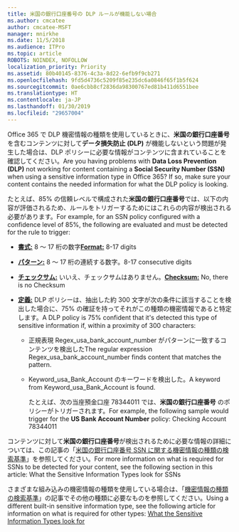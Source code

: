 ```yaml
---
title: 米国の銀行口座番号の DLP ルールが機能しない場合
ms.author: cmcatee
author: cmcatee-MSFT
manager: mnirkhe
ms.date: 11/5/2018
ms.audience: ITPro
ms.topic: article
ROBOTS: NOINDEX, NOFOLLOW
localization_priority: Priority
ms.assetid: 80b40145-8376-4c3a-8d22-6efb9f9cb271
ms.openlocfilehash: 9fd5d4736c5209f85e235dc6a0846f65f1b5f624
ms.sourcegitcommit: 0ae6cbb8cf2836da98300767ed81b411d6551bee
ms.translationtype: HT
ms.contentlocale: ja-JP
ms.lasthandoff: 01/30/2019
ms.locfileid: "29657004"
---
```

<span data-ttu-id="d45b4-p101">Office 365 で DLP 機密情報の種類を使用しているときに、**米国の銀行口座番号**を含むコンテンツに対して**データ損失防止 (DLP)** が機能しないという問題が発生した場合は、DLP ポリシーに必要な情報がコンテンツに含まれていることを確認してください。</span><span class="sxs-lookup"><span data-stu-id="d45b4-p101">Are you having problems with **Data Loss Prevention (DLP)** not working for content containing a **Social Security Number (SSN)** when using a sensitive information type in Office 365? If so, make sure your content contains the needed information for what the DLP policy is looking.</span></span> 
  
<span data-ttu-id="d45b4-104">たとえば、85% の信頼レベルで構成された**米国の銀行口座番号**では、以下の内容が評価されるため、ルールをトリガーするためにはこれらの内容が検出される必要があります。</span><span class="sxs-lookup"><span data-stu-id="d45b4-104">For example, for an SSN policy configured with a confidence level of 85%, the following are evaluated and must be detected for the rule to trigger:</span></span> 
  
- <span data-ttu-id="d45b4-105">**[書式:](https://docs.microsoft.com/office365/securitycompliance/what-the-sensitive-information-types-look-for#format-77)** 8 ～ 17 桁の数字</span><span class="sxs-lookup"><span data-stu-id="d45b4-105">**[Format:](https://docs.microsoft.com/office365/securitycompliance/what-the-sensitive-information-types-look-for#format-77)** 8-17 digits</span></span> 
    
- <span data-ttu-id="d45b4-106">**[パターン:](https://docs.microsoft.com/office365/securitycompliance/what-the-sensitive-information-types-look-for#pattern-77)** 8 ～ 17 桁の連続する数字。</span><span class="sxs-lookup"><span data-stu-id="d45b4-106">8-17 consecutive digits</span></span> 
    
- <span data-ttu-id="d45b4-107">**[チェックサム:](https://docs.microsoft.com/office365/securitycompliance/what-the-sensitive-information-types-look-for#checksum-76)** いいえ、チェックサムはありません。</span><span class="sxs-lookup"><span data-stu-id="d45b4-107">**[Checksum:](https://docs.microsoft.com/office365/securitycompliance/what-the-sensitive-information-types-look-for#checksum-76)** No, there is no Checksum</span></span> 
    
- <span data-ttu-id="d45b4-108">**[定義:](https://docs.microsoft.com/office365/securitycompliance/what-the-sensitive-information-types-look-for)** DLP ポリシーは、抽出した約 300 文字が次の条件に該当することを検出した場合に、75% の確証を持ってそれがこの種類の機密情報であると特定します。</span><span class="sxs-lookup"><span data-stu-id="d45b4-108">A DLP policy is 75% confident that it's detected this type of sensitive information if, within a proximity of 300 characters:</span></span> 
    
  - <span data-ttu-id="d45b4-109">正規表現 Regex_usa_bank_account_number がパターンに一致するコンテンツを検出した</span><span class="sxs-lookup"><span data-stu-id="d45b4-109">The regular expression Regex_usa_bank_account_number finds content that matches the pattern.</span></span>
    
  - <span data-ttu-id="d45b4-110">Keyword_usa_Bank_Account のキーワードを検出した。</span><span class="sxs-lookup"><span data-stu-id="d45b4-110">A keyword from Keyword_usa_Bank_Account is found.</span></span>
    
    <span data-ttu-id="d45b4-111">たとえば、次の当座預金口座 78344011 では、**米国の銀行口座番号** のポリシーがトリガーされます。</span><span class="sxs-lookup"><span data-stu-id="d45b4-111">For example, the following sample would trigger for the **US Bank Account Number** policy: Checking Account 78344011</span></span> 
    
<span data-ttu-id="d45b4-112">コンテンツに対して**米国の銀行口座番号**が検出されるために必要な情報の詳細については、この記事の「[米国の銀行口座番号 SSN に関する機密情報の種類の検索基準](https://docs.microsoft.com/office365/securitycompliance/what-the-sensitive-information-types-look-for#us-bank-account-number)」を参照してください。</span><span class="sxs-lookup"><span data-stu-id="d45b4-112">For more information on what is required for SSNs to be detected for your content, see the following section in this article: What the Sensitive Information Types look for SSNs</span></span>
  
<span data-ttu-id="d45b4-113">さまざまな組み込みの機密情報の種類を使用している場合は、「[機密情報の種類の検索基準](https://docs.microsoft.com/office365/securitycompliance/what-the-sensitive-information-types-look-for)」の記事でその他の種類に必要なものを参照してください。</span><span class="sxs-lookup"><span data-stu-id="d45b4-113">Using a different built-in sensitive information type, see the following article for information on what is required for other types: [What the Sensitive Information Types look for](https://docs.microsoft.com/office365/securitycompliance/what-the-sensitive-information-types-look-for)</span></span>
  


